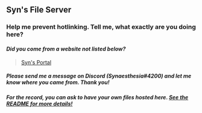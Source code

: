 ## Syn's File Server
### Help me prevent hotlinking. Tell me, what exactly are you doing here?
#### *Did you come from a website not listed below?*
> [Syn's Portal](https://synnnn.neocities.org)
##### Please send me a message on Discord (Synaesthesia#4200) and let me know where you came from. Thank you!
##### For the record, you can ask to have your own files hosted here. [See the README for more details!](https://github.com/Synnnn14/synnnn14.github.io)
